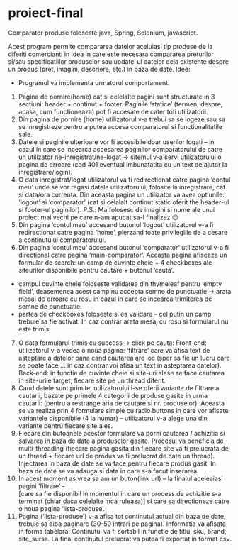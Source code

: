 # proiect-final
Comparator produse foloseste java, Spring, Selenium, javascript.

Acest program permite compararea datelor aceluiasi tip produse de la diferiti comercianti in idea in care este necesara compararea preturilor si/sau 
specificatiilor produselor sau update-ul datelor deja existente despre un produs (pret, imagini, descriere, etc.) in baza de date.
Idee:
- Programul va implementa urmatorul comportament:
1. Pagina de pornire(home) cat si celelalte pagini sunt structurate in 3 sectiuni: header + continut + footer. Paginile ‘statice’ 
(termen, despre, acasa, cum functioneaza) pot fi accesate de cater toti utilizatorii.
2. Din pagina de pornire (home) utilizatorul v-a trebui sa se logeze sau sa se inregistreze pentru a putea accesa comparatorul si 
functionalitatile sale.
3. Datele si paginile ulterioare vor fi accesibile doar userilor logati – in cazul in care se incearca accesarea paginilor comparatorului de 
catre un utilizator ne-inregistrat/ne-logat -> sitemul v-a servi utilizatorului o pagina de erroare (cod 401 eventual imbunatatita cu un text 
de ajutor la inregistrare/login).
4. O data inregistrat/logat utilizatorul va fi redirectionat catre pagina ‘contul meu’ unde se vor regasi datele utilizatorului, 
folosite la inregistrare, cat si data/ora currenta.
Din aceasta pagina un utilizator va avea optiunile: ‘logout’ si ‘comparator’ (cat si celalalt continut static oferit the header-ul si 
footer-ul paginilor). 
P.S.: Ma folosesc de imagini si nume ale unui proiect mai vechi pe care n-am apucat sa-l finalizez 😊
5. Din pagina ‘contul meu’ accesand butonul ‘logout’ utilizatorul v-a fi redirectionat catre pagina ‘home’, pierzand toate privilegiile de a
cesare a continutului comparatorului.
6. Din pagina ‘contul meu’ accesand butonul ‘comparator’ utilizatorul v-a fi directional catre pagina ‘main-comparator’.
Aceasta pagina afiseaza un formular de search: un camp de cuvinte cheie + 4 checkboxes ale siteurilor disponibile pentru cautare + butonul ‘cauta’. 
- campul cuvinte cheie foloseste validarea din thymeleaf pentru ‘empty field’, deasemenea acest camp nu accepta semne de punctuatie -> arata 
mesaj de erroare cu rosu in cazul in care se incearca trimiterea de semne de punctuatie.
- partea de checkboxes foloseste si ea validare – cel putin un camp trebuie sa fie activat. In caz contrar arata mesaj cu rosu si formularul 
nu este trimis.
7. O data formularul trimis cu success -> click pe cauta:
Front-end: utilizatorul v-a vedea o noua pagina: ‘filtrare’ care va afisa text de asteptare a datelor pana cand cautarea are loc 
(sper sa fie un lucru care se poate face … in caz contrar voi afisa un text in asteptarea datelor).
Back-end: in functie de cuvinte cheie si site-uri alese se face cautarea in site-urile target, fiecare site pe un thread diferit. 
8. Cand datele sunt primite, utilizatorului i-se oferii variante de filtrare a cautarii, bazate pe primele 4 categorii de produse gasite in 
urma cautarii: (pentru a restrange aria de cautare si nr. produselor).
Aceasta se va realiza prin 4  formulare simple  cu radio buttons in care vor afisate variantele disponibile (4 la numar) – utilizatorul v-a 
alege una din variante pentru fiecare site ales.
9. Fiecare din butoanele acestor formulare va porni cautarea / achizitia si salvarea in baza de date a produselor gasite. Procesul va beneficia 
de multi-threading (fiecare pagina gasita din fiecare site va fi prelucrata de un thread + fiecare url de produs va fi prelucrat de cate un thread). 
Injectarea in baza de date se va face pentru fiecare produs gasit. In baza de date se va adauga si data in care s-a facut inserarea. 
10. In acest moment as vrea sa am un buton(link url) – la finalul aceleaiasi pagini ‘filtrare’ -  
[care sa fie disponibil in momentul in care un process de achizitie s-a terminat (chiar daca celelalte inca ruleaza)] si care sa directioneze 
catre o noua pagina ‘lista-produse’.
11. Pagina (‘lista-produse’) v-a afisa tot continutul actual din baza  de date, trebuie sa aiba paginare (30-50 intrari pe pagina). Informatia va 
afisata in forma tabelara:
Continutul va fi sortabil in functie de titlu, sku, brand, site_sursa.
La final continutul prelucrat va putea fi exportat in format csv.



